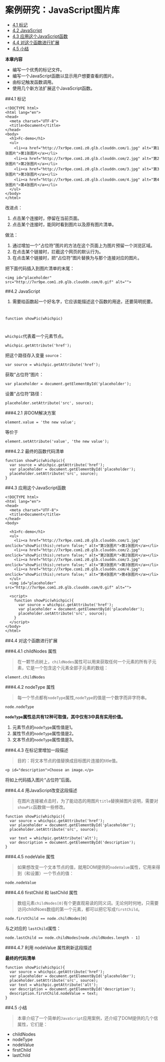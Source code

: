 # 案例研究：JavaScript图片库

- <a href="#no1">4.1 标记</a>
- <a href="#no2">4.2 JavaScript</a>
- <a href="#no3">4.3 应用这个JavaScript函数</a>
- <a href="#no4">4.4 对这个函数进行扩展</a>
- <a href="#no5">4.5 小结</a>

**本章内容**

- 编写一个优秀的标记文件。
- 编写一个JavaScript函数以显示用户想要查看的图片。
- 由标记触发函数调用。
- 使用几个新方法扩展这个JavaScript函数。

##<a name="no1">4.1 标记</a>

	<!DOCTYPE html>
	<html lang="en">
	<head>
	  <meta charset="UTF-8">
	  <title>Document</title>
	</head>
	<body>
	  <h1>Fc-demo</h1>
	  <ul>
	    <li><a href="http://7xr9pe.com1.z0.glb.clouddn.com/1.jpg" alt="第1张图片">第1张图片</a></li>
	    <li><a href="http://7xr9pe.com1.z0.glb.clouddn.com/2.jpg" alt="第2张图片">第2张图片</a></li>
	    <li><a href="http://7xr9pe.com1.z0.glb.clouddn.com/3.jpg" alt="第3张图片">第3张图片</a></li>
	    <li><a href="http://7xr9pe.com1.z0.glb.clouddn.com/4.jpg" alt="第4张图片">第4张图片</a></li>
	  </ul>
	</body>
	</html>

改进点：

1. 点击某个连接时，停留在当前页面。
2. 点击某个连接时，能同时看到图片以及原有图片清单。

做法：

1. 通过增加一个“占位符”图片的方法在这个页面上为图片预留一个浏览区域。
2. 在点击某个链接时，拦截这个网页的默认行为。
3. 在点击某个链接时，把“占位符”图片替换为与那个连接对应的图片。

把下面代码插入到图片清单的末尾：

	<img id="placeholder" src="http://7xr9pe.com1.z0.glb.clouddn.com/0.gif" alt="">

##<a name="no2">4.2 JavaScript</a>

1. 需要给函数起一个好名字，它应该能描述这个函数的用途，还要简明扼要。
#
	function showPic(whichpic)
#
`whichpic`代表着一个元素节点。

	whichpic.getAttribute('href');

把这个路径存入变量 `source`：

	var source = whichpic.getAttribute('href');

获取“占位符”图片：

	var placeholder = document.getElementById('placeholder');

设置“占位符”路径：

	placeholder.setAttribute('src', source);

###4.2.1 非DOM解决方案

	element.value = 'the new value';

等价于

	element.setAttribute('value', 'the new value');

###4.2.2 最终的函数代码清单

	function showPic(whichpic){
	  var source = whichpic.getAttribute('href');
	  var placeholder = document.getElementById('placeholder');
	  placeholder.setAttribute('src', source);
	}

##<a name="no3">4.3 应用这个JavaScript函数</a>

	<!DOCTYPE html>
	<html lang="en">
	<head>
	  <meta charset="UTF-8">
	  <title>Document</title>
	</head>
	<body>
	  
	  <h1>Fc-demo</h1>
	  <ul>
	    <li><a href="http://7xr9pe.com1.z0.glb.clouddn.com/1.jpg" onclick="showPic(this);return false;" alt="第1张图片">第1张图片</a></li>
	    <li><a href="http://7xr9pe.com1.z0.glb.clouddn.com/2.jpg" onclick="showPic(this);return false;" alt="第2张图片">第2张图片</a></li>
	    <li><a href="http://7xr9pe.com1.z0.glb.clouddn.com/3.jpg" onclick="showPic(this);return false;" alt="第3张图片">第3张图片</a></li>
	    <li><a href="http://7xr9pe.com1.z0.glb.clouddn.com/4.jpg" onclick="showPic(this);return false;" alt="第4张图片">第4张图片</a></li>
	  </ul>
	  <img id="placeholder" src="http://7xr9pe.com1.z0.glb.clouddn.com/0.gif" alt="">
	
	  <script>
	    function showPic(whichpic){
	      var source = whichpic.getAttribute('href');
	      var placeholder = document.getElementById('placeholder');
	      placeholder.setAttribute('src', source);
	    }
	  </script>
	</body>
	</html>

##<a name="no4">4.4 对这个函数进行扩展</a>

###4.4.1 childNodes 属性

> 在一颗节点树上，`childNodes`属性可以用来获取任何一个元素的所有子元素，它是一个包含这个元素全部子元素的数组：

	element.childNodes

###4.4.2 nodeType 属性

> 每一个节点都有`nodeType`属性,`nodeType`的值是一个数字而非字符串。

	node.nodeType

**`nodeType`属性总共有12种可取值，其中仅有3中具有实用价值。**

1. 元素节点的`nodeType`属性值是1。
2. 属性节点的`nodeType`属性值是2。
3. 文本节点的`nodeType`属性值是3。

###4.4.3 在标记里增加一段描述

> 目的：将文本节点的值替换成目标图片连接的title值。

	<p id="description">Choose an image.</p>

将如上代码插入图片“占位符”后面。

###4.4.4 用JavaScript改变这段描述

> 在图片连接被点击时，为了能动态的用图片`title`替换掉图片说明，需要对`showPic`函数做一些修改。

	function showPic(whichpic){
      var source = whichpic.getAttribute('href');
      var placeholder = document.getElementById('placeholder');
      placeholder.setAttribute('src', source);

	  var text = whichpic.getAttribute('alt');
	  var description = document.getElementById('description');
    }

###4.4.5 nodeValie 属性

> 如果想改变一个文本节点的值，就用DOM提供的`nodeValue`属性，它用来得到（和设置）一个节点的值：

	node.nodeValue

###4.4.6 firstChild 和 lastChild 属性

> 数组元素`childNodes[0]`有个更直观易读的同义词。无论何时何地，只需要访问childNoes数组的第一个元素，都可以把它写成`firstChild`。

	node.firstChild == node.childNodes[0]

与之对应的 `lastChild`属性：
	
	node.lastChild == node.childNodes[node.childNodes.length - 1]

###4.4.7 利用 nodeValue 属性刷新这段描述

**最终的代码清单**
	
	function showPic(whichpic){
	  var source = whichpic.getAttribute('href');
	  var placeholder = document.getElementById('placeholder');
	  placeholder.setAttribute('src', source);
	  var text = whichpic.getAttribute('alt');
	  var description = document.getElementById('description');
	  description.firstChild.nodeValue = text;  
	}

##<a name="no5">4.5 小结</a>

> 本章介绍了一个简单的`JavaScript`应用案例，还介绍了DOM提供的几个信属性，它们是：

- childNodes
- nodeType
- nodeValue
- firstChild
- lastChild